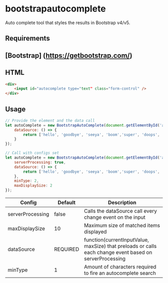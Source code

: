 # bootstrapautocomplete
Auto complete tool that styles the results in Bootstrap v4/v5.

## Requirements
## [Bootstrap] (https://getbootstrap.com/)

## HTML
```html
<div>
    <input id="autocomplete type="text" class="form-control" />
</div>
```

## Usage


```javascript
// Provide the element and the data call
let autoComplete = new BootstrapAutoComplete(document.getElementById('autocomplete'), {
    dataSource: () => { 
        return ['hello', 'goodbye', 'seeya', 'boom','super', 'doops', 'scoop'] 
    } 
});
```

```javascript
// Call with configs set
let autoComplete = new BootstrapAutoComplete(document.getElementById('autocomplete'), {
    serverProcessing: true,
    dataSource: () => { 
        return ['hello', 'goodbye', 'seeya', 'boom','super', 'doops', 'scoop'] 
    },
    minType: 2,
    maxDisplaySize: 2
});
```

| Config  | Default | Description |
| ------------- | ------------- | ------------- |
| serverProcessing  | false  | Calls the dataSource call every change event on the input |
| maxDisplaySize | 10  | Maximum size of matched items displayed |
| dataSource | REQUIRED | function(currentInputValue, maxSize) that preloads or calls each change event based on serverProcessing|
| minType| 1 | Amount of characters required to fire an autocomplete search |

